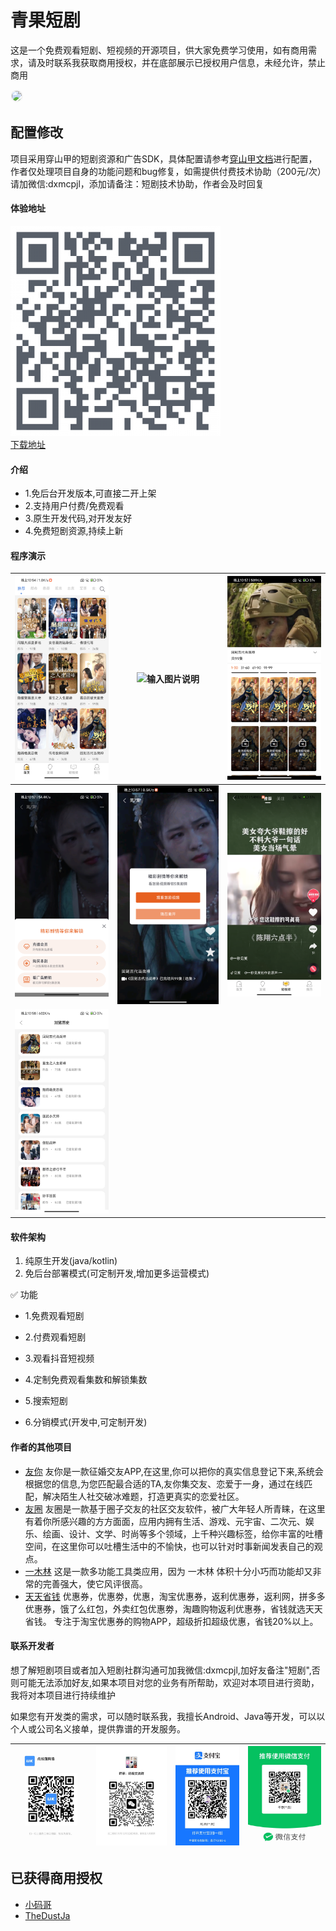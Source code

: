 # 青果短剧  
这是一个免费观看短剧、短视频的开源项目，供大家免费学习使用，如有商用需求，请及时联系我获取商用授权，并在底部展示已授权用户信息，未经允许，禁止商用

<img src="./picture/扫码_搜索联合传播样式-标准色版.png" style="border:2px solid #f4f4f4;border-radius:10px"/>

## 配置修改
项目采用穿山甲的短剧资源和广告SDK，具体配置请参考[穿山甲文档](https://www.csjplatform.com/union/media/union/download/contentDynamic)进行配置，作者仅处理项目自身的功能问题和bug修复，如需提供付费技术协助（200元/次）请加微信:dxmcpjl，添加请备注：短剧技术协助，作者会及时回复

#### 体验地址
![输入图片说明](imgs/QRCode_336.png)  
[下载地址](https://www.pgyer.com/v1AgFH)

#### 介绍

- 1.免后台开发版本,可直接二开上架
- 2.支持用户付费/免费观看
- 3.原生开发代码,对开发友好
- 4.免费短剧资源,持续上新


#### 程序演示
| ![输入图片说明](imgs/Screenshot_20240414_225543.png)  |   ![输入图片说明](imgs/Screenshot_20240414_225649.png)  |  ![输入图片说明](imgs/Screenshot_20240414_225706.png) |
|---|---|---|
| ![输入图片说明](imgs/Screenshot_20240414_225716.png)  |  ![输入图片说明](imgs/Screenshot_20240414_225724.png)   |  ![输入图片说明](imgs/Screenshot_20240414_225743.png) |
| ![输入图片说明](imgs/Screenshot_20240414_225803.png)  |   |   |

#### 软件架构

1.	纯原生开发(java/kotlin)
2.	免后台部署模式(可定制开发,增加更多运营模式)


✅ 功能

- 1.免费观看短剧

- 2.付费观看短剧

- 3.观看抖音短视频

- 4.定制免费观看集数和解锁集数

- 5.搜索短剧

- 6.分销模式(开发中,可定制开发)

#### 作者的其他项目
- [友你](https://sj.qq.com/appdetail/com.youni.mobile) 友你是一款征婚交友APP,在这里,你可以把你的真实信息登记下来,系统会根据您的信息,为您匹配最合适的TA,友你集交友、恋爱于一身，通过在线匹配，解决陌生人社交破冰难题，打造更真实的恋爱社区。
- [友圈](https://sj.qq.com/appdetail/com.youquan.mobile) 友圈是一款基于圈子交友的社区交友软件，被广大年轻人所青睐，在这里有着你所感兴趣的方方面面，应用内拥有生活、游戏、元宇宙、二次元、娱乐、绘画、设计、文学、时尚等多个领域，上千种兴趣标签，给你丰富的吐槽空间，在这里你可以吐槽生活中的不愉快，也可以针对时事新闻发表自己的观点。
- [一木林](https://sj.qq.com/appdetail/com.yimulin.mobile) 这是一款多功能工具类应用，因为 一木林 体积十分小巧而功能却又非常的完善强大，使它风评很高。
- [天天省钱](https://sj.qq.com/appdetail/com.ttsq.mobile) 优惠券，优惠劵，优惠，淘宝优惠券，返利优惠券，返利网，拼多多优惠券，饿了么红包，外卖红包优惠劵，淘趣购物返利优惠券，省钱就选天天省钱。 专注于淘宝优惠券的购物APP，超级折扣超级优惠，省钱20%以上。


#### 联系开发者
想了解短剧项目或者加入短剧社群沟通可加我微信:dxmcpjl,加好友备注"短剧",否则可能无法添加好友,如果本项目对您的业务有所帮助，欢迎对本项目进行资助，我将对本项目进行持续维护

如果您有开发类的需求，可以随时联系我，我擅长Android、Java等开发，可以以个人或公司名义接单，提供靠谱的开发服务。

| ![输入图片说明](picture/6f4e4459ef7777c93b1e6ad351e2d96.jpg) | ![输入图片说明](picture/751b466d70425e942fd25318c4c68b6.jpg) |  ![输入图片说明](picture/dd1fae18c9c1bf30d50070e951dfe39.jpg) |![输入图片说明](picture/54a5061995e4cd45dbc2be36e4dd8d0.jpg) |
|--------------------------------------------------------|---------------------------------------------------|---|---|

## 已获得商用授权
- [小码哥](https://profile.zjurl.cn/rogue/ugc/profile/?active_tab=dongtai&app_name=news_article&device_id=65&media_id=1560010410715137&request_source=1&share_token=19d46fa6-06bb-450c-a579-4e492e2e58e8&tt_from=copy_link&user_id=6320495657&utm_campaign=client_share&utm_medium=toutiao_android&utm_source=copy_link&version_code=988&version_name=90808)
- [TheDustJa](https://github.com/TheDustJa)